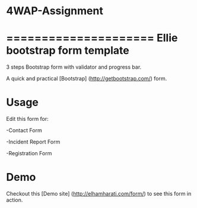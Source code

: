 # 4WAP-Assignment
=====================
Ellie bootstrap form template
=====================

3 steps Bootstrap form with validator and progress bar.

A quick and practical [Bootstrap] (<http://getbootstrap.com/>) form.


Usage
======
Edit this form for:

-Contact Form

-Incident Report Form

-Registration Form



Demo
=====

Checkout this [Demo site] (<http://elhamharati.com/form/>) to see this form in action. 
